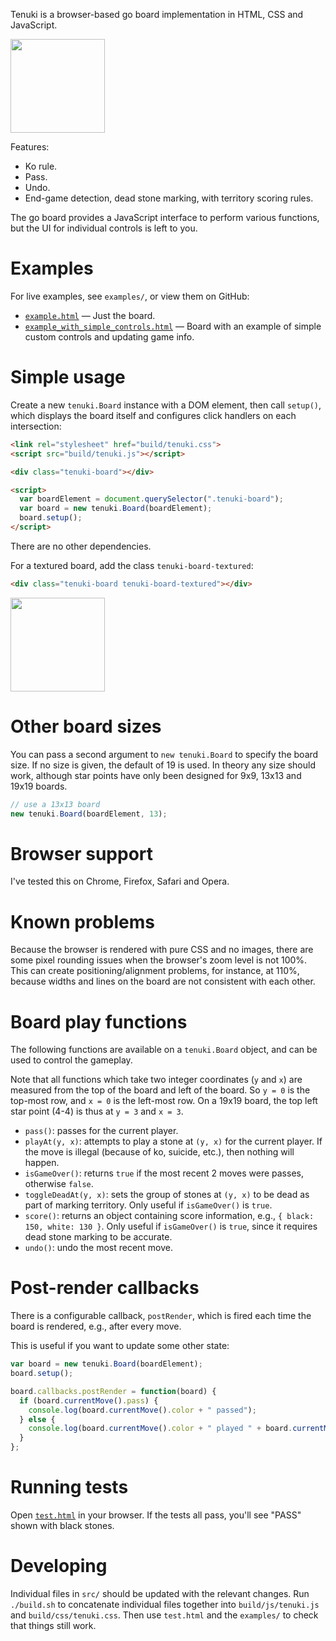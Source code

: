 Tenuki is a browser-based go board implementation in HTML, CSS and JavaScript.

<img src="https://raw.githubusercontent.com/aprescott/tenuki.js/master/examples/screenshots/board.png" width="151" height="150">

Features:

  * Ko rule.
  * Pass.
  * Undo.
  * End-game detection, dead stone marking, with territory scoring rules.

The go board provides a JavaScript interface to perform various functions, but the UI for individual controls is left to you.

# Examples

For live examples, see `examples/`, or view them on GitHub:

* [`example.html`](https://aprescott.github.io/tenuki.js/examples/example.html) — Just the board.
* [`example_with_simple_controls.html`](https://aprescott.github.io/tenuki.js/examples/example_with_simple_controls.html) — Board with an example of simple custom controls and updating game info.

# Simple usage

Create a new `tenuki.Board` instance with a DOM element, then call `setup()`, which displays the board itself and configures click handlers on each intersection:

```html
<link rel="stylesheet" href="build/tenuki.css">
<script src="build/tenuki.js"></script>

<div class="tenuki-board"></div>

<script>
  var boardElement = document.querySelector(".tenuki-board");
  var board = new tenuki.Board(boardElement);
  board.setup();
</script>
```

There are no other dependencies.

For a textured board, add the class `tenuki-board-textured`:

```html
<div class="tenuki-board tenuki-board-textured"></div>
```

<img src="https://raw.githubusercontent.com/aprescott/tenuki.js/master/examples/screenshots/board-textured.png" width="151" height="150">

# Other board sizes

You can pass a second argument to `new tenuki.Board` to specify the board size. If no size is given, the default of 19 is used. In theory any size should work, although star points have only been designed for 9x9, 13x13 and 19x19 boards.

```js
// use a 13x13 board
new tenuki.Board(boardElement, 13);
```

# Browser support

I've tested this on Chrome, Firefox, Safari and Opera.

# Known problems

Because the browser is rendered with pure CSS and no images, there are some pixel rounding issues when the browser's zoom level is not 100%. This can create positioning/alignment problems, for instance, at 110%, because widths and lines on the board are not consistent with each other.

# Board play functions

The following functions are available on a `tenuki.Board` object, and can be used to control the gameplay.

Note that all functions which take two integer coordinates (`y` and `x`) are measured from the top of the board and left of the board. So `y = 0` is the top-most row, and `x = 0` is the left-most row. On a 19x19 board, the top left star point (4-4) is thus at `y = 3` and `x = 3`.

* `pass()`: passes for the current player.
* `playAt(y, x)`: attempts to play a stone at `(y, x)` for the current player. If the move is illegal (because of ko, suicide, etc.), then nothing will happen.
* `isGameOver()`: returns `true` if the most recent 2 moves were passes, otherwise `false`.
* `toggleDeadAt(y, x)`: sets the group of stones at `(y, x)` to be dead as part of marking territory. Only useful if `isGameOver()` is `true`.
* `score()`: returns an object containing score information, e.g., `{ black: 150, white: 130 }`. Only useful if `isGameOver()` is `true`, since it requires dead stone marking to be accurate.
* `undo()`: undo the most recent move.

# Post-render callbacks

There is a configurable callback, `postRender`, which is fired each time the board is rendered, e.g., after every move.

This is useful if you want to update some other state:

```js
var board = new tenuki.Board(boardElement);
board.setup();

board.callbacks.postRender = function(board) {
  if (board.currentMove().pass) {
    console.log(board.currentMove().color + " passed");
  } else {
    console.log(board.currentMove().color + " played " + board.currentMove().y + "," + board.currentMove().x);
  }
};
```

# Running tests

Open [`test.html`](https://aprescott.github.io/tenuki.js/test.html) in your browser. If the tests all pass, you'll see "PASS" shown with black stones.

# Developing

Individual files in `src/` should be updated with the relevant changes. Run `./build.sh` to concatenate individual files together into `build/js/tenuki.js` and `build/css/tenuki.css`. Then use `test.html` and the `examples/` to check that things still work.
